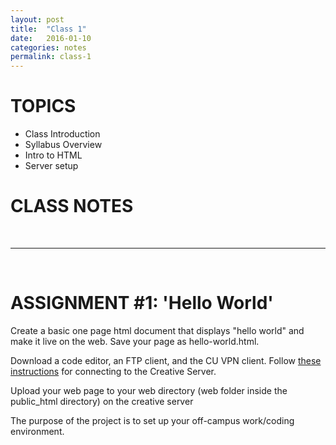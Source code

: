 ```yaml
---
layout: post
title:  "Class 1"
date:   2016-01-10
categories: notes
permalink: class-1
---
```


# TOPICS

 + Class Introduction
 + Syllabus Overview
 + Intro to HTML
 + Server setup



# CLASS NOTES

<!-- **CSS** - controls how a page looks

**JAVASCRIPT** - controls how a page behaves

**HTML** - provides the essential structure and content of a web page


HTML is a markup language. It’s not a programming language because it doesn’t understand logic; it simply contains information about the structure and display of a document. HTML is a type of XML, or Extensible Markup Language, which is just a more general markup language.

# Intro to Tags

HTML is made up of tags. Tags give information about the content and display of text. Tags are simply little pieces of text starting with the less-than sign (<) and ending with the greater-than sign (>).

{% highlight ruby %}
<p>This is the tag for a paragraph</p>
{% endhighlight %}

# The Skeletal System
There are a few main tags that every web page must have - html, head, title, and body. The very simplest web page looks like this in text view:

{% highlight ruby %}
<!DOCTYPE HTML>
<html>
 <head>
	<title>The name of my page</title>
 </head>

 <body>
  <p>Some information here.</p>
 </body>
</html>
{% endhighlight %} -->



<br>

---

<br>

# ASSIGNMENT #1: 'Hello World'
Create a basic one page html document that displays "hello world" and make it live on the web. Save your page as hello-world.html.

Download a code editor, an FTP client, and the CU VPN client. Follow [these instructions](http://creative.colorado.edu/~schaal/web/pdf/creative-server-instructions.pdf) for connecting to the Creative Server. 

Upload your web page to your web directory (web folder inside the public_html directory) on the creative server

The purpose of the project is to set up your off-campus work/coding environment.